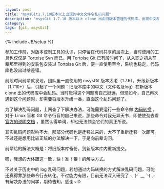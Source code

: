 ```yaml
---
layout: post
title: "msysGit1.7.10版本以上出现的中文文件名乱码问题"
description: "msysGit 1.7.10 版本以上 clone 出由旧版本管理的代码库，出现中文乱码问题的解决"
category: 
tags: [git, msysGit]
---
```

{% include JB/setup %}

参加工作前，对版本控制工具的认识，只停留在代码共享的层次上，当时使用的工具也仅仅是 Tortoise Svn 而已。用 Tortoise Git 已有段时间了，从入职之初从前辈那里得到的安装包安装过 Tortoise Git 后，便一直使用至今，系统也稳定，代码库也没出过啥差错。


前段时间前辈就发现，团队里一直使用的 msysGit 版本太老（1.7.6），升级新版本（1.7.10+）后，引起了一个问题：旧版本库中的中文（文件名及log）在新版本 clone 出的代码库中会乱码。当时觉得这个问题离自己挺远，但现如今，自己再次遇到这个问题时，却需要将版本升级一番，直面这个乱码问题了。

为了解决乱码问题，上网查了下解决办法，可能需要运行一些命令做 [内码转换](http://zengrong.net/post/1249.htm) ，对于 Linux 盲和 Git 命令行盲的自己来说，那些命令对我无异天书，即使使劲去看 [官方的说明文档](https://github.com/kblees/git/wiki) ，虽然认得单词，却也无法领会它们的真正所说。

其实乱码问题影响不大，那部分代码也是迁移过来的，大不了重新迁移一次即可。不过还是想用比较正统的办法解决一下，于是向前辈询问。

前辈给的解法大概是：将旧版本库备份，到新版本库内重新提交。

嗯，我想的大体跟这一致，快！准！狠！的解决方式。

不过关于历史中的 log 乱码问题，若想通过内码转换的方式解决乱码问题，可能还真得靠那些命令行去转化。不过能力有限，目前无法深入研究了 ╮(╯﹏╰)╭ 有解决办法的同学，期待告知，感谢~:D


 


